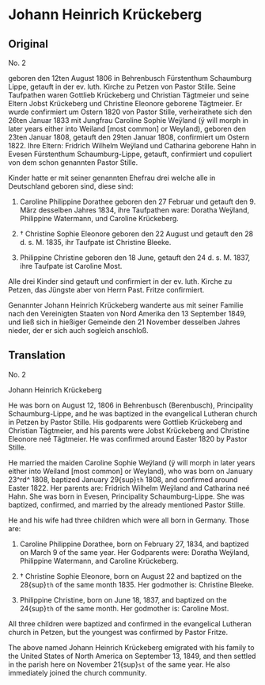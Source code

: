 # Johann Heinrich Krückeberg

## Original

No. 2

geboren den 12ten August 1806 in Behrenbusch Fürstenthum Schaumburg
Lippe, getauft in der ev. luth. Kirche zu Petzen von Pastor Stille.
Seine Taufpathen waren Gottlieb Krückeberg und Christian Tägtmeier und
seine Eltern Jobst Krückeberg und Christine Eleonore geborene Tägtmeier.
Er wurde confirmiert um Ostern 1820 von Pastor Stille, verheirathete
sich den 26ten Januar 1833 mit Jungfrau Caroline Sophie Weÿland (ÿ will
morph in later years either into Weiland [most common] or Weyland),
geboren den 23ten Januar 1808, getauft den 29ten Januar 1808,
confirmiert um Ostern 1822. Ihre Eltern: Fridrich Wilhelm Weÿland und
Catharina geborene Hahn in Evesen Fürstenthum Schaumburg-Lippe, getauft,
confirmiert und copuliert von dem schon genannten Pastor Stille.

Kinder hatte er mit seiner genannten Ehefrau drei welche alle in
Deutschland geboren sind, diese sind:

1. Caroline Philippine Dorathee geboren den 27 Februar und
getauft den 9. März desselben Jahres 1834, ihre Taufpathen ware: Doratha
Weÿland, Philippine Watermann, und Caroline Krückeberg.

2. † Christine Sophie Eleonore geboren den 22 August und getauft
den 28 d. s. M. 1835, ihr Taufpate ist Christine Bleeke.

3. Philippine Christine geboren den 18 June, getauft den 24 d. s.
M. 1837, ihre Taufpate ist Caroline Most.

Alle drei Kinder sind getauft und confirmiert in der ev. luth. Kirche zu
Petzen, das Jüngste aber von Herrn Past. Fritze confirmiert.

Genannter Johann Heinrich Krückeberg wanderte aus mit seiner Familie
nach den Vereinigten Staaten von Nord Amerika den 13 September 1849, und
ließ sich in hießiger Gemeinde den 21 November desselben Jahres nieder,
der er sich auch sogleich anschloß.

## Translation

No. 2

Johann Heinrich Krückeberg

He was born on August 12, 1806 in Behrenbusch (Berenbusch), Principality
Schaumburg-Lippe, and he was baptized in the evangelical Lutheran church
in Petzen by Pastor Stille. His godparents were Gottlieb Krückeberg and
Christian Tägtmeier, and his parents were Jobst Krückeberg and Christine
Eleonore neé Tägtmeier. He was confirmed around Easter 1820 by Pastor
Stille.

He married the maiden Caroline Sophie Weÿland (ÿ will morph in later
years either into Weiland [most common] or Weyland), who was born on
January 23^rd^ 1808, baptized January 29{sup}`th` 1808, and confirmed around
Easter 1822. Her parents are: Fridrich Wilhelm Weÿland and Catharina neé
Hahn. She was born in Evesen, Principality Schaumburg-Lippe. She was
baptized, confirmed, and married by the already mentioned Pastor Stille.

He and his wife had three children which were all born in Germany. Those
are:

1. Caroline Philippine Dorathee, born on February 27, 1834, and
baptized on March 9 of the same year. Her Godparents were: Doratha
Weÿland, Philippine Watermann, and Caroline Krückeberg.

2. † Christine Sophie Eleonore, born on August 22 and baptized on
the 28{sup}`th` of the same month 1835. Her godmother is: Christine Bleeke.

3. Philippine Christine, born on June 18, 1837, and baptized on
the 24{sup}`th` of the same month. Her godmother is: Caroline Most.

All three children were baptized and confirmed in the evangelical
Lutheran church in Petzen, but the youngest was confirmed by Pastor
Fritze.

The above named Johann Heinrich Krückeberg emigrated with his family to
the United States of North America on September 13, 1849, and then
settled in the parish here on November 21{sup}`st` of the same year. He also
immediately joined the church community.
